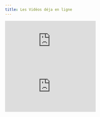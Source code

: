 ```yaml
---
title: Les Vidéos déja en ligne
---
```


<iframe  width="300" height="auto" src="https://www.youtube.com/embed/E5ZBPxpSQdw" frameborder="0" allow="accelerometer; autoplay; encrypted-media; gyroscope; picture-in-picture" allowfullscreen></iframe>

<iframe  width="300" height="auto" src="https://www.youtube.com/embed/DbmNBvYSNf8" frameborder="0" allow="accelerometer; autoplay; encrypted-media; gyroscope; picture-in-picture" allowfullscreen></iframe>
